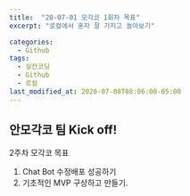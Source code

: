 ```yaml
---
title:  "20-07-01 모각코 1회차 목표"
excerpt: "로컬에서 혼자 잘 가지고 놀아보기"

categories:
  - Github
tags:
  - 실전코딩
  - Github
  - 로컬
last_modified_at: 2020-07-08T08:06:00-05:00
---
```


## 안모각코 팀 Kick off!

2주차 모각코 목표

1. Chat Bot 수정배포 성공하기
2. 기초적인 MVP 구상하고 만들기.